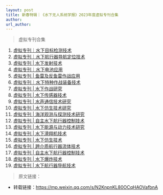 ```yaml
---
layout: post
title: 新春特辑｜《水下无人系统学报》2023年度虚拟专刊合集
author: 
url_author: 
---
```


> 虚拟专刊合集

1. [虚拟专刊｜水下目标检测技术](http://mp.weixin.qq.com/s?__biz=MzA4MTM2NzY5OA==&mid=2650787708&idx=1&sn=06eb360de0e9e45ded1ca216c49ce62f&chksm=879d6881b0eae197a4d13be972b75c1c2890b9dcd2ef8a11f82576a09ae2529a6879eabf2bf8&scene=21#wechat_redirect)
2. [虚拟专刊｜水下航行器导航定位技术](http://mp.weixin.qq.com/s?__biz=MzA4MTM2NzY5OA==&mid=2650787288&idx=2&sn=681799f9d22685b2c1233fcf6a3c84ad&chksm=879d6a25b0eae333f93b53837d4dd9779b08aba60bd506cc949561b81d6bf781c71ad44147cc&scene=21#wechat_redirect)
3. [虚拟专刊 | 水下发射技术](http://mp.weixin.qq.com/s?__biz=MzA4MTM2NzY5OA==&mid=2650786814&idx=1&sn=a5f9924fb7afbd769d24a8c661fde3b8&chksm=879d6c03b0eae5159a2bec947f42a54dc31d1b2db1a34e91c746c466cd197aa90e9555c7d117&scene=21#wechat_redirect)
4. [虚拟专刊｜水下电池应用](http://mp.weixin.qq.com/s?__biz=MzA4MTM2NzY5OA==&mid=2650786712&idx=1&sn=d782569cb60fd54ef834821e80a5b6e7&chksm=879d6c65b0eae573ac78a5af6205770412c2d043590a5903d3b6d49c90f2a0d5a74104b6e462&scene=21#wechat_redirect)
5. [虚拟专刊 | 鱼雷及反鱼雷作战应用](http://mp.weixin.qq.com/s?__biz=MzA4MTM2NzY5OA==&mid=2650786537&idx=2&sn=350fe7266c9565b3310caba7ea5b5954&chksm=879d6d14b0eae402f7539e1f273e9cf5c785e2f65d432f2a77d6a2cf3c3ea55150c37c0a7d22&scene=21#wechat_redirect)
6. [虚拟专刊｜水下特种作战装备技术](http://mp.weixin.qq.com/s?__biz=MzA4MTM2NzY5OA==&mid=2650785505&idx=2&sn=10a94217b5f949d05a6820d6ddd846ce&chksm=879d611cb0eae80ad6f294b59c1967c74e4caddc5a4239e83d2834afc6a130b5d317813ee55b&scene=21#wechat_redirect)
7. [虚拟专刊 | 水下作战研究](http://mp.weixin.qq.com/s?__biz=MzA4MTM2NzY5OA==&mid=2650782488&idx=2&sn=6ce733be1f5f7ce7e891223b2f0ea26d&chksm=879d1ce5b0ea95f328f73bcad68b47ffa042729020ed43c0ae1bc49de9f088a96aeec77a4d56&scene=21#wechat_redirect)
8. [虚拟专刊 | 水下传感器技术](http://mp.weixin.qq.com/s?__biz=MzA4MTM2NzY5OA==&mid=2650782117&idx=2&sn=956a5c925661cb94c2f411be629d073d&chksm=879d1e58b0ea974efea0c6a0cd625e270c3429b596edbee1cc1ab75a0225bdae68e48ac64abf&scene=21#wechat_redirect)
9. [虚拟专刊 | 水声通信技术研究](http://mp.weixin.qq.com/s?__biz=MzA4MTM2NzY5OA==&mid=2650782069&idx=2&sn=c89ed7826a3eab94bd2fa02dcf48b9a4&chksm=879d1e88b0ea979e6b4045209f51bf726de079ec30cdd7fc1d55ff239c8b043c5ed01e093c6e&scene=21#wechat_redirect)
10. [虚拟专刊 | 水下仿生技术研究](http://mp.weixin.qq.com/s?__biz=MzA4MTM2NzY5OA==&mid=2650782016&idx=2&sn=cc9ad4de44092ad99a4db0d04ae36e4a&chksm=879d1ebdb0ea97abdc7e11f003ed79b0d6782c02ec1bf8afd45db1adfb9cf9a861f6c37f215a&scene=21#wechat_redirect)
11. [虚拟专刊 | 海洋观测与探测技术研究](http://mp.weixin.qq.com/s?__biz=MzA4MTM2NzY5OA==&mid=2650781957&idx=2&sn=8dda14273763994d321d291d4e0ad967&chksm=879d1ef8b0ea97eef3b74f287f19cfe80d6a812b2009a36e85c9a9595856bd384158a739e4b3&scene=21#wechat_redirect)
12. [虚拟专刊 | 自主水下航行器控制技术](http://mp.weixin.qq.com/s?__biz=MzA4MTM2NzY5OA==&mid=2650781948&idx=2&sn=ae2a332f6bbb65ed3040055a2af963ff&chksm=879d1f01b0ea96172964df44a8bfb8aaf5da1e1401a7fa84d9853717905f93d80ea9c1ce6d94&scene=21#wechat_redirect)
13. [虚拟专刊 | 水下能源与动力技术研究](http://mp.weixin.qq.com/s?__biz=MzA4MTM2NzY5OA==&mid=2650781808&idx=2&sn=5c4a475090d03f3574c1fd92235f5d99&chksm=879d1f8db0ea969bec92ac5b6558a53610ac9b1019f535899245207a34bb45bd5a239b87ef8b&scene=21#wechat_redirect)
14. [虚拟专刊 | 水下滑翔机技术](http://mp.weixin.qq.com/s?__biz=MzA4MTM2NzY5OA==&mid=2650781711&idx=2&sn=3fc096c873f2f4e4c6bd889539ca5cc8&chksm=879d1ff2b0ea96e4bb34630878e0ffe706f3391ff5fffb579cc90858a6893616a59acfee5e34&scene=21#wechat_redirect)
15. [虚拟专刊 | 水下仿生技术](http://mp.weixin.qq.com/s?__biz=MzA4MTM2NzY5OA==&mid=2650781458&idx=2&sn=bfa918559206e2c5559a4b7dc86b31b0&chksm=879d10efb0ea99f9963388700eb9619429f5df7a09e6b919fa8b1db81bfdc71fd8c73233548d&scene=21#wechat_redirect)
16. [虚拟专刊 | 跨介质航行器流体技术](http://mp.weixin.qq.com/s?__biz=MzA4MTM2NzY5OA==&mid=2650781419&idx=2&sn=489845b331f057565416002af5f2da85&chksm=879d1116b0ea9800d278fe87d87a0a58aa4241651f68bba9f7dcf47e4723f3cf5b762c4c8c59&scene=21#wechat_redirect)
17. [虚拟专刊 | 自主水下航行器控制技术](http://mp.weixin.qq.com/s?__biz=MzA4MTM2NzY5OA==&mid=2650781289&idx=2&sn=5fe2cac0107d4a614f392133c4946388&chksm=879d1194b0ea98821cbd010f6a0d8eb691f14088c8466b9d2cb3798d9e91f266126401d8e21c&scene=21#wechat_redirect)
18. [虚拟专刊 | 水下爆炸技术](http://mp.weixin.qq.com/s?__biz=MzA4MTM2NzY5OA==&mid=2650781249&idx=2&sn=79a1d4f8d3eef852c097ac71df488224&chksm=879d11bcb0ea98aa631c97b93dd15397d36384541f1a21017e5cc69ab6d43b7bbe09ec59957a&scene=21#wechat_redirect)
19. [虚拟专刊 | 水下航行器导航技术](http://mp.weixin.qq.com/s?__biz=MzA4MTM2NzY5OA==&mid=2650780791&idx=1&sn=fb95cf69c02befa4e2081a636e3cc264&chksm=879d138ab0ea9a9c1387814b11d07585334b2a65c1d309caaa25cc84c8bac3c02ec0d8242dcb&scene=21#wechat_redirect)



> 原文链接：

- 转载链接：https://mp.weixin.qq.com/s/N2KnpnKL80OCqHAOVafbnA
 
